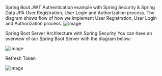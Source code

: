 Spring Boot JWT Authentication example with Spring Security & Spring Data JPA
User Registration, User Login and Authorization process.
The diagram shows flow of how we implement User Registration, User Login and Authorization process.
![image](https://github.com/che36/spring-boot-spring-security-jwt-authentication/assets/40279656/52540864-e629-4341-9d17-8d0ac4c06ba1)

Spring Boot Server Architecture with Spring Security
You can have an overview of our Spring Boot Server with the diagram below:

![image](https://github.com/che36/spring-boot-spring-security-jwt-authentication/assets/40279656/d0388e83-eb82-48cf-9b6b-43fd41aa0f70)

Refresh Token

![image](https://github.com/che36/spring-boot-spring-security-jwt-authentication/assets/40279656/45928745-f90c-4f53-9a15-e93ba1be981e)


